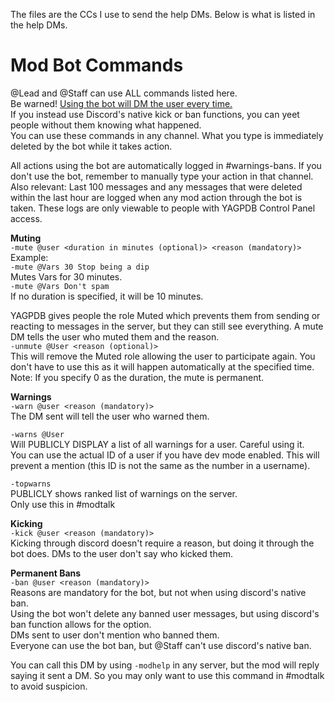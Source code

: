 The files are the CCs I use to send the help DMs. Below is what is listed in the help DMs.

# Mod Bot Commands 
 @Lead and @Staff can use ALL commands listed here.     
 Be warned! <ins>Using the bot will DM the user every time.</ins>      
If you instead use Discord's native kick or ban functions, you can yeet people without them knowing what happened.      
You can use these commands in any channel. What you type is immediately deleted by the bot while it takes action. 

All actions using the bot are automatically logged in #warnings-bans. If you don't use the bot, remember to manually type your action in that channel.      
Also relevant: Last 100 messages and any messages that were deleted within the last hour are logged when any mod action through the bot is taken. These logs are only viewable to people with YAGPDB Control Panel access. 
 
 **Muting**      
`-mute @user <duration in minutes (optional)> <reason (mandatory)>`     
Example:     
`-mute @Vars 30 Stop being a dip`     
Mutes Vars for 30 minutes.     
`-mute @Vars Don't spam`     
If no duration is specified, it will be 10 minutes.

YAGPDB gives people the role Muted which prevents them from sending or reacting to messages in the server, but they can still see everything. 
A mute DM tells the user who muted them and the reason.     
`-unmute @User <reason (optional)>`     
This will remove the Muted role allowing the user to participate again. You don't have to use this as it will happen automatically at the specified time.      
Note: If you specify 0 as the duration, the mute is permanent.

**Warnings**     
 `-warn @user <reason (mandatory)> `    
The DM sent will tell the user who warned them. 
 
`-warns @User`     
Will PUBLICLY DISPLAY a list of all warnings for a user. Careful using it.     
You can use the actual ID of a user if you have dev mode enabled. This will prevent a mention (this ID is not the same as the number in a username).

`-topwarns`       
PUBLICLY shows ranked list of warnings on the server.      
Only use this in #modtalk     
 
**Kicking**     
`-kick @user <reason (mandatory)>`      
Kicking through discord doesn't require a reason, but doing it through the bot does. DMs to the user don't say who kicked them. 
 
**Permanent Bans**     
`-ban @user <reason (mandatory)>`    
Reasons are mandatory for the bot, but not when using discord's native ban.     
Using the bot won't delete any banned user messages, but using discord's ban function allows for the option.     
DMs sent to user don't mention who banned them.    
Everyone can use the bot ban, but @Staff can't use discord's native ban.
 
You can call this DM by using `-modhelp` in any server, but the mod will reply saying it sent a DM. So you may only want to use this command in #modtalk to avoid suspicion.
